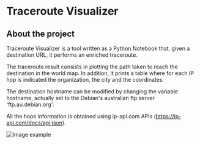 # Traceroute Visualizer

## About the project
Traceroute Visualizer is a tool written as a Python Notebook that, given a destination URL, it performs an enriched traceroute.

The traceroute result consists in plotting the path taken to reach the destination in the world map.
In addition, it prints a table where for each IP hop is indicated the organization, the city and the coordinates.

The destination hostname can be modified by changing the variable hostname, actually set to the Debian's australian ftp server 'ftp.au.debian.org'.

All the hops information is obtained using ip-api.com APIs (https://ip-api.com/docs/api:json).

![Image example](https://github.com/LoSgu8/traceroute_visualizer/examèple.png?raw=true)
